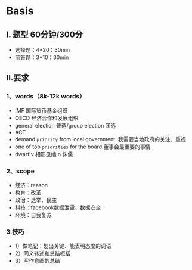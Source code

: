 # Basis
## I. 题型 60分钟/300分
- 选择题：4*20：30min
- 简答题：3*10：30min

## II.要求
### 1、words（8k-12k words）
- IMF 国际货币基金组织
- OECD 经济合作和发展组织
- general election 普选/group election 团选
- ACT
- demand `priority` from local government. 我需要当地政府的关注、重视
- one of top `priorities` for the board.董事会最重要的事情
- dwarf v 相形见绌;n 侏儒

### 2、scope
- 经济：reason
- 教育：改革
- 政治：选举、民主
- 科技：facebook数据泄露、数据安全
- 环境：自我复苏

### 3.技巧
- 1）做笔记：划出关键、能表明态度的词语
- 2）同义转述和总结概括
- 3）写作意图的总结













